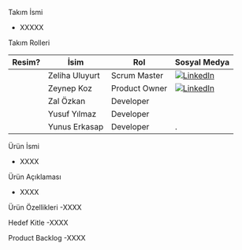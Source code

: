 Takım İsmi

- XXXXX

Takım Rolleri

| Resim? | İsim | Rol | Sosyal Medya |
| ------------- | ------------- | ------------- | --------- |
|  | Zeliha Uluyurt  | Scrum Master  | [![LinkedIn](https://img.shields.io/badge/LinkedIn-0077B5?style=for-the-badge&logo=linkedin&logoColor=white)](https://www.linkedin.com/in/zeliha-uluyurt/)|
|  | Zeynep Koz  | Product Owner |[![LinkedIn](https://img.shields.io/badge/LinkedIn-0077B5?style=for-the-badge&logo=linkedin&logoColor=white)](https://www.linkedin.com/in/zeynep-koz34/) 			<nav class="navbar navbar-default"> <div class="container-fluid"> <div class="navbar-header"><a class="navbar-brand" href="https://github.com/nepatiess" target="_blank"></a> </div> </div> <div class="container-fluid text-center social"> <a target="_blink"  href="https://github.com/nepatiess"><span class="fa-stack fa-lg" width="500px" height="auto"><i class="fa fa-github fa-stack-1x fa-1g"></i> </span></a>|
|  | Zal Özkan  | Developer  |  <nav class="navbar navbar-default"> <div class="container-fluid"> <div class="navbar-header"> <a class="navbar-brand" href="https://www.linkedin.com/in/zalozkan/" target="_blank"></a> </div> </div> <div class="container-fluid text-center social"> <a target="_blink"  href="https://www.linkedin.com/in/zalozkan/"><span class="fa-stack fa-lg" width="500px" height="auto"><i class="fa fa-linkedin fa-stack-1x fa-1g"></i> </span></a>			<nav class="navbar navbar-default"> <div class="container-fluid"> <div class="navbar-header"><a class="navbar-brand" href="https://github.com/ZalOZKAN" target="_blank"></a> </div> </div> <div class="container-fluid text-center social"> <a target="_blink"  href="https://github.com/ZalOZKAN"><span class="fa-stack fa-lg" width="500px" height="auto"><i class="fa fa-github fa-stack-1x fa-1g"></i> </span></a>|
|  | Yusuf Yılmaz | Developer  |  <nav class="navbar navbar-default"> <div class="container-fluid"> <div class="navbar-header"> <a class="navbar-brand" href="https://www.linkedin.com/in/yusufyilmaz/" target="_blank"></a> </div> </div> <div class="container-fluid text-center social"> <a target="_blink"  href="https://www.linkedin.com/in/yusufyilmaz/"><span class="fa-stack fa-lg" width="500px" height="auto"><i class="fa fa-linkedin fa-stack-1x fa-1g"></i> </span></a>|
|  | Yunus Erkasap | Developer  |  .|

Ürün İsmi
- XXXX

Ürün Açıklaması
- XXXX

Ürün Özellikleri
-XXXX

Hedef Kitle
-XXXX

Product Backlog
-XXXX
